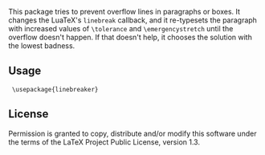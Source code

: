 
This package tries to prevent overflow lines in paragraphs or boxes.
It changes the LuaTeX's `linebreak` callback, and it re-typesets the paragraph 
with increased values of `\tolerance` and `\emergencystretch`
until the overflow doesn't happen. If that doesn't help, it chooses the solution
with the lowest badness.


## Usage


     \usepackage{linebreaker}


## License

Permission is granted to copy, distribute and/or modify this software
under the terms of the LaTeX Project Public License, version 1.3.


